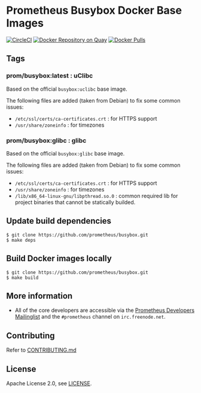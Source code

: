 # Prometheus Busybox Docker Base Images

[![CircleCI](https://circleci.com/gh/prometheus/busybox/tree/master.svg?style=shield)][circleci]
[![Docker Repository on Quay](https://quay.io/repository/prometheus/busybox/status)][quay]
[![Docker Pulls](https://img.shields.io/docker/pulls/prom/busybox.svg)][hub]

## Tags

### prom/busybox:latest : uClibc

Based on the official `busybox:uclibc` base image.

The following files are added (taken from Debian) to fix some common issues:

- `/etc/ssl/certs/ca-certificates.crt` : for HTTPS support
- `/usr/share/zoneinfo` : for timezones

### prom/busybox:glibc : glibc

Based on the official `busybox:glibc` base image.

The following files are added (taken from Debian) to fix some common issues:

- `/etc/ssl/certs/ca-certificates.crt` : for HTTPS support
- `/usr/share/zoneinfo` : for timezones
- `/lib/x86_64-linux-gnu/libpthread.so.0` : common required lib for project binaries that cannot be statically builded.


## Update build dependencies

```
$ git clone https://github.com/prometheus/busybox.git
$ make deps
```

## Build Docker images locally

```
$ git clone https://github.com/prometheus/busybox.git
$ make build
```

## More information

  * All of the core developers are accessible via the [Prometheus Developers Mailinglist](https://groups.google.com/forum/?fromgroups#!forum/prometheus-developers) and the `#prometheus` channel on `irc.freenode.net`.

## Contributing

Refer to [CONTRIBUTING.md](CONTRIBUTING.md)

## License

Apache License 2.0, see [LICENSE](LICENSE).


[circleci]: https://circleci.com/gh/prometheus/busybox
[hub]: https://hub.docker.com/r/prom/busybox/
[quay]: https://quay.io/repository/prometheus/busybox
